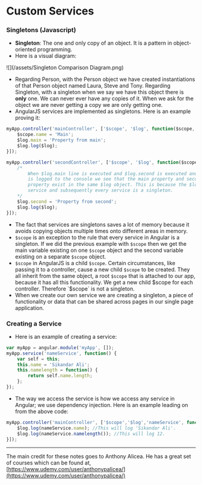 # Custom Services

### Singletons \(Javascript\)

* **Singleton**: The one and only copy of an object. It is a pattern in object-oriented programming.
* Here is a visual diagram:

![](/assets/Singleton Comparison Diagram.png)

* Regarding Person, with the Person object we have created instantiations of that Person object named Laura, Steve and Tony. Regarding Singleton, with a singleton when we say we have this object there is **only** one. We can never ever have any copies of it. When we ask for the object we are never getting a copy we are  only getting one.
* AngularJS services are implemented as singletons. Here is an example proving it:

```js
myApp.controller('mainController', ['$scope', '$log', function($scope, $log) {
    $scope.name = 'Main';
    $log.main = 'Property from main';
    $log.log($log);
}]);

myApp.controller('secondController', ['$scope', '$log', function($scope, $log) {
    /*
        When $log.main line is executed and $log.second is executed and $log
        is logged to the console we see that the main property and second
        property exist in the same $log object. This is because the $log
        service and subsequently every service is a singleton.
    */
    $log.second = 'Property from second';
    $log.log($log);
}]); 
```

* The fact that services are singletons saves a lot of memory because it avoids copying objects multiple times onto different areas in memory.
* `$scope` is an exception to the rule that every service in Angular is a singleton. If we did the previous example with `$scope` then we get the main variable existing on one `$scope` object and the second variable existing on a separate `$scope` object.
* `$scope` in AngularJS is a child `$scope`. Certain circumstances, like passing it to a controller, cause a new child `$scope` to be created. They all inherit from the same object, a root `$scope` that is attached to our app, because it has all this functionality. We get a new child $scope for each controller. Therefore `$scope` is not a singleton.
* When we create our own service we are creating a singleton, a piece of functionality or data that can be shared across pages in our single page application.

### Creating a Service

* Here is an example of creating a service:

```js
var myApp = angular.module('myApp', []);
myApp.service('nameService', function() {
    var self = this;
    this.name = 'Sikandar Ali';
    this.namelength = function() {
        return self.name.length;
    };
});
```

* The way we access the service is how we access any service in Angular; we use dependency injection. Here is an example leading on from the above code:

```js
myApp.controller('mainController', ['$scope','$log','nameService', function($scope,$log,nameService) {
    $log.log(nameService.name); //This will log 'Sikandar Ali'.
    $log.log(nameService.namelength()); //This will log 12.
}]);
```

---

The main credit for these notes goes to Anthony Alicea. He has a great set of courses which can be found at, [https://www.udemy.com/user/anthonypalicea/](https://www.udemy.com/user/anthonypalicea/)

